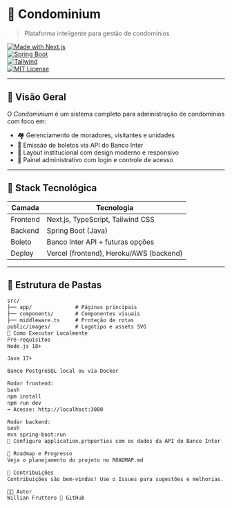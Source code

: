 # 🏢 **Condominium**  
> Plataforma inteligente para gestão de condomínios

[![Made with Next.js](https://img.shields.io/badge/Next.js-13+-blue?logo=next.js)](https://nextjs.org)  
[![Spring Boot](https://img.shields.io/badge/SpringBoot-Java-brightgreen?logo=spring)](https://spring.io/projects/spring-boot)  
[![Tailwind](https://img.shields.io/badge/TailwindCSS-Styled-blue?logo=tailwindcss)](https://tailwindcss.com)  
[![MIT License](https://img.shields.io/badge/license-MIT-yellow)](./LICENSE)

---

## 🚀 Visão Geral

O *Condominium* é um sistema completo para administração de condomínios com foco em:

- 🏘️ Gerenciamento de moradores, visitantes e unidades  
- 🧾 Emissão de boletos via API do Banco Inter  
- 🎨 Layout institucional com design moderno e responsivo  
- 🔐 Painel administrativo com login e controle de acesso

---

## 🔧 Stack Tecnológica

| Camada     | Tecnologia                          |
|------------|--------------------------------------|
| Frontend   | Next.js, TypeScript, Tailwind CSS    |
| Backend    | Spring Boot (Java)                   |
| Boleto     | Banco Inter API + futuras opções     |
| Deploy     | Vercel (frontend), Heroku/AWS (backend) |

---

## 📁 Estrutura de Pastas

```txt
src/
├── app/              # Páginas principais
├── components/       # Componentes visuais
├── middleware.ts     # Proteção de rotas
public/images/        # Logotipo e assets SVG
🧪 Como Executar Localmente
Pré-requisitos
Node.js 18+

Java 17+

Banco PostgreSQL local ou via Docker

Rodar frontend:
bash
npm install
npm run dev
➡ Acesse: http://localhost:3000

Rodar backend:
bash
mvn spring-boot:run
🔑 Configure application.properties com os dados da API do Banco Inter

📌 Roadmap e Progresso
Veja o planejamento do projeto no ROADMAP.md

🤝 Contribuições
Contribuições são bem-vindas! Use o Issues para sugestões e melhorias.

👨‍💼 Autor
Willian Fruttero 🔗 GitHub